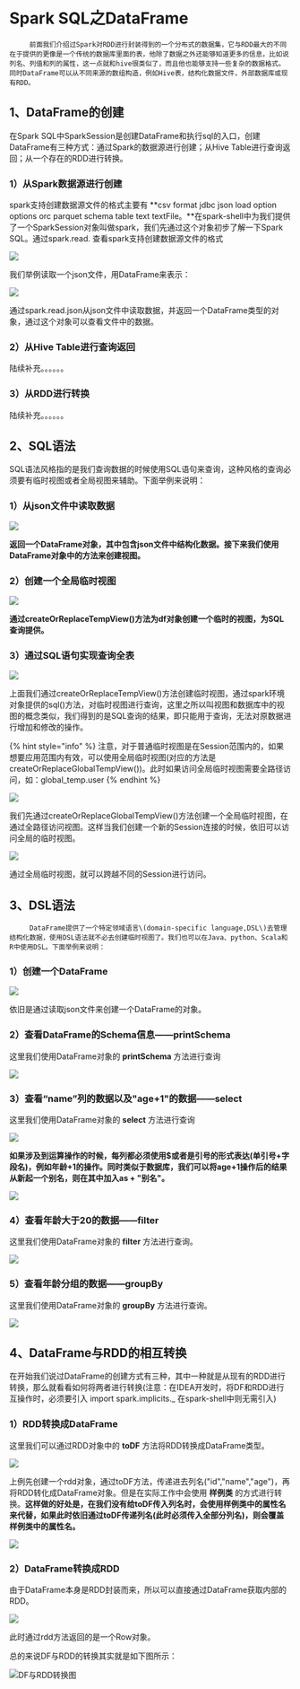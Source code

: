 # Spark SQL之DataFrame

         前面我们介绍过Spark对RDD进行封装得到的一个分布式的数据集，它与RDD最大的不同在于提供的更像是一个传统的数据库里面的表，他除了数据之外还能够知道更多的信息，比如说列名、列值和列的属性，这一点就和hive很类似了，而且他也能够支持一些复杂的数据格式。同时DataFrame可以从不同来源的数组构造，例如Hive表，结构化数据文件，外部数据库或现有RDD。

## **1、DataFrame的创建**

在Spark SQL中SparkSession是创建DataFrame和执行sql的入口，创建DataFrame有三种方式：通过Spark的数据源进行创建；从Hive Table进行查询返回；从一个存在的RDD进行转换。

### 1）从Spark数据源进行创建

spark支持创建数据源文件的格式主要有 **csv format jdbc json load option options orc parquet schema table text textFile。**在spark-shell中为我们提供了一个SparkSession对象叫做spark，我们先通过这个对象初步了解一下Spark SQL。通过spark.read. 查看spark支持创建数据源文件的格式

![](../.gitbook/assets/image%20%2860%29.png)

我们举例读取一个json文件，用DataFrame来表示：

![](../.gitbook/assets/image%20%2851%29.png)

通过spark.read.json从json文件中读取数据，并返回一个DataFrame类型的对象，通过这个对象可以查看文件中的数据。

### 2）从Hive Table进行查询返回

陆续补充。。。。。。

### 3）从RDD进行转换

陆续补充。。。。。。

## 2、SQL语法

SQL语法风格指的是我们查询数据的时候使用SQL语句来查询，这种风格的查询必须要有临时视图或者全局视图来辅助。下面举例来说明：

### 1）从json文件中读取数据

![](../.gitbook/assets/image%20%2847%29.png)

**返回一个DataFrame对象，其中包含json文件中结构化数据。接下来我们使用DataFrame对象中的方法来创建视图。**

### 2）创建一个全局临时视图

![](../.gitbook/assets/image%20%2861%29.png)

**通过createOrReplaceTempView\(\)方法为df对象创建一个临时的视图，为SQL查询提供。**

### 3）通过SQL语句实现查询全表

![](../.gitbook/assets/image%20%2848%29.png)

上面我们通过createOrReplaceTempView\(\)方法创建临时视图，通过spark环境对象提供的sql\(\)方法，对临时视图进行查询，这里之所以叫视图和数据库中的视图的概念类似，我们得到的是SQL查询的结果，即只能用于查询，无法对原数据进行增加和修改的操作。

{% hint style="info" %}
注意，对于普通临时视图是在Session范围内的，如果想要应用范围内有效，可以使用全局临时视图\(对应的方法是createOrReplaceGlobalTempView\(\)\)。此时如果访问全局临时视图需要全路径访问，如：global\_temp.user
{% endhint %}

![](../.gitbook/assets/image%20%2845%29.png)

我们先通过createOrReplaceGlobalTempView\(\)方法创建一个全局临时视图，在通过全路径访问视图。这样当我们创建一个新的Session连接的时候，依旧可以访问全局的临时视图。

![](../.gitbook/assets/image%20%2854%29.png)

通过全局临时视图，就可以跨越不同的Session进行访问。

## 3、DSL语法

         DataFrame提供了一个特定领域语言\(domain-specific language,DSL\)去管理结构化数据，使用DSL语法就不必去创建临时视图了。我们也可以在Java、python、Scala和R中使用DSL。下面举例来说明：

### 1）创建一个DataFrame

![](../.gitbook/assets/image%20%2847%29.png)

依旧是通过读取json文件来创建一个DataFrame的对象。

### 2）查看DataFrame的Schema信息——**printSchema** 

这里我们使用DataFrame对象的 **printSchema** 方法进行查询

![](../.gitbook/assets/image%20%2857%29.png)

### 3）查看“name”列的数据以及"age+1"的数据——select

这里我们使用DataFrame对象的 **select** 方法进行查询

![](../.gitbook/assets/image%20%2858%29.png)

**如果涉及到运算操作的时候，每列都必须使用$或者是引号的形式表达\(单引号+字段名\)，例如年龄+1的操作。同时类似于数据库，我们可以将age+1操作后的结果从新起一个别名，则在其中加入as + "别名"。**

![](../.gitbook/assets/image%20%2862%29.png)

### 4）查看年龄大于20的数据——filter

这里我们使用DataFrame对象的 **filter** 方法进行查询。

![](../.gitbook/assets/image%20%2853%29.png)

### 5）查看年龄分组的数据——groupBy

这里我们使用DataFrame对象的 **groupBy** 方法进行查询。

![](../.gitbook/assets/image%20%2856%29.png)



## 4、DataFrame与RDD的相互转换

在开始我们说过DataFrame的创建方式有三种，其中一种就是从现有的RDD进行转换，那么就看看如何将两者进行转换\(注意：在IDEA开发时，将DF和RDD进行互操作时，必须要引入  import spark.implicits.\_     在spark-shell中则无需引入\)

### 1）RDD转换成DataFrame

这里我们可以通过RDD对象中的 **toDF** 方法将RDD转换成DataFrame类型。

![](../.gitbook/assets/image%20%2849%29.png)

上例先创建一个rdd对象，通过toDF方法，传递进去列名\("id","name","age"\)，再将RDD转化成DataFrame对象。但是在实际工作中会使用 **样例类** 的方式进行转换。**这样做的好处是，在我们没有给toDF传入列名时，会使用样例类中的属性名来代替，如果此时依旧通过toDF传递列名\(此时必须传入全部分列名\)，则会覆盖样例类中的属性名。**

![](../.gitbook/assets/image%20%2863%29.png)

### 2）DataFrame转换成RDD

由于DataFrame本身是RDD封装而来，所以可以直接通过DataFrame获取内部的RDD。

![](../.gitbook/assets/image%20%2859%29.png)

此时通过rdd方法返回的是一个Row对象。

总的来说DF与RDD的转换其实就是如下图所示：

![DF&#x4E0E;RDD&#x8F6C;&#x6362;&#x56FE;](../.gitbook/assets/image%20%2850%29.png)






